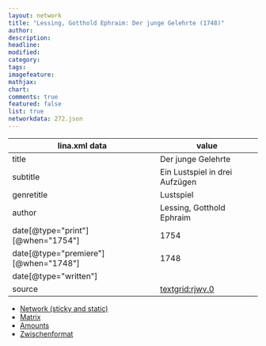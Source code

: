 ```yaml
---
layout: network
title: "Lessing, Gotthold Ephraim: Der junge Gelehrte (1748)"
author:
description:
headline:
modified:
category:
tags:
imagefeature: 
mathjax: 
chart: 
comments: true
featured: false
list: true
networkdata: 272.json
---
```

lina.xml data  | value
------------- | -------------
title|Der junge Gelehrte
subtitle|Ein Lustspiel in drei Aufzügen
genretitle|Lustspiel
author|Lessing, Gotthold Ephraim
date[@type="print"][@when="1754"]|1754
date[@type="premiere"][@when="1748"]|1748
date[@type="written"]|
source|[textgrid:rjwv.0](https://textgridlab.org/1.0/tgcrud-public/rest/textgrid:rjwv.0/data)



* [Network (sticky and static)](/network272)
* [Matrix](/matrix272)
* [Amounts](/amount272)
* [Zwischenformat](/lina272 )
